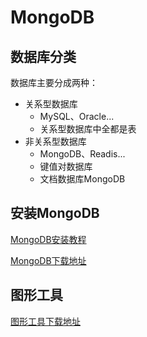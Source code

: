 # MongoDB
## 数据库分类
数据库主要分成两种：
- 关系型数据库
  * MySQL、Oracle...
  * 关系型数据库中全都是表
- 非关系型数据库
  * MongoDB、Readis...
  * 键值对数据库
  * 文档数据库MongoDB

## 安装MongoDB
[MongoDB安装教程](https://www.runoob.com/mongodb/mongodb-window-install.html)

[MongoDB下载地址](https://www.mongodb.com/download-center#community)

## 图形工具
[图形工具下载地址](https://www.mongodbmanager.com/download)
